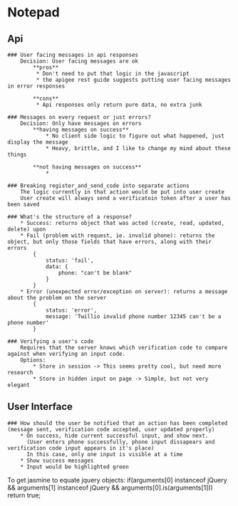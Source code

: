 # Notepad

## Api
	### User facing messages in api responses
		Decision: User facing messages are ok
			**pros**
			 * Don't need to put that logic in the javascript
			 * the apigee rest guide suggests putting user facing messages in error responses

			**cons**
			 * Api responses only return pure data, no extra junk

	### Messages on every request or just errors?
		Decision: Only have messages on errors
			**having messages on success**
				* No client side logic to figure out what happened, just display the message
				* Heavy, brittle, and I like to change my mind about these things

			**not having messages on success**
				* 

	### Breaking register_and_send_code into separate actions
		The logic currently in that action would be put into user create
		User create will always send a verificatoin token after a user has been saved

	### What's the structure of a response?
		* Success: returns object that was acted (create, read, updated, delete) upon
		* Fail (problem with request, ie. invalid phone): returns the object, but only those fields that have errors, along with their errors
			{
				status: 'fail',
				data: {
					phone: "can't be blank"
				}
			}
		* Error (unexpected error/exception on server): returns a message about the problem on the server
			{
				status: 'error',
				message: 'Twillio invalid phone number 12345 can't be a phone number'
			}

	### Verifying a user's code
		Requires that the server knows which verification code to compare against when verifying an input code.
		Options:
			* Store in session -> This seems pretty cool, but need more research
			* Store in hidden input on page -> Simple, but not very elegant

## User Interface
	### How should the user be notified that an action has been completed (message sent, verification code accepted, user updated properly)
		* On success, hide current successful input, and show next. 
		  (User enters phone successfully, phone input dissapears and verification code input appears in it's place)
		  In this case, only one input is visible at a time
		* Show success messages
		* Input would be highlighted green
		


To get jasmine to equate jquery objects:
  if(arguments[0] instanceof jQuery && arguments[1] instanceof jQuery && arguments[0].is(arguments[1])) return true;
